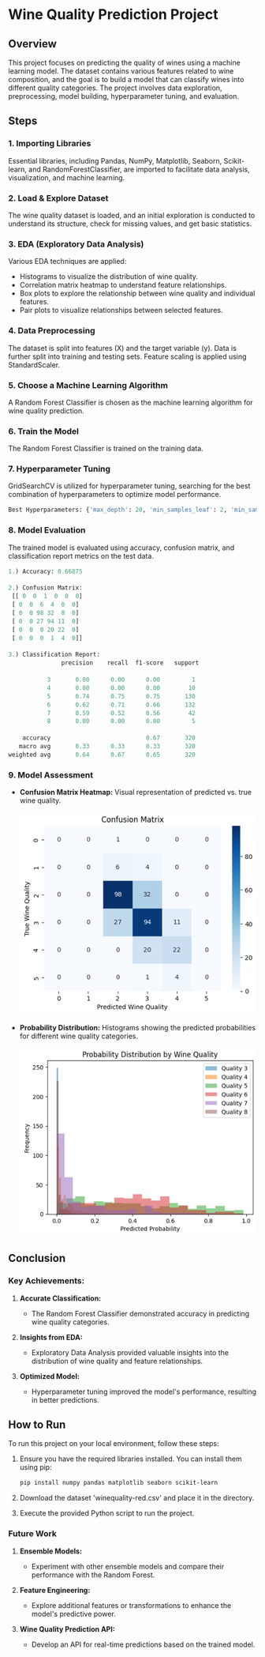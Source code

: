 # Wine Quality Prediction Project

## Overview

This project focuses on predicting the quality of wines using a machine learning model. The dataset contains various features related to wine composition, and the goal is to build a model that can classify wines into different quality categories. The project involves data exploration, preprocessing, model building, hyperparameter tuning, and evaluation.

## Steps

### 1. Importing Libraries

Essential libraries, including Pandas, NumPy, Matplotlib, Seaborn, Scikit-learn, and RandomForestClassifier, are imported to facilitate data analysis, visualization, and machine learning.

### 2. Load & Explore Dataset

The wine quality dataset is loaded, and an initial exploration is conducted to understand its structure, check for missing values, and get basic statistics.

### 3. EDA (Exploratory Data Analysis)

Various EDA techniques are applied:
   - Histograms to visualize the distribution of wine quality.
   - Correlation matrix heatmap to understand feature relationships.
   - Box plots to explore the relationship between wine quality and individual features.
   - Pair plots to visualize relationships between selected features.

### 4. Data Preprocessing

The dataset is split into features (X) and the target variable (y). Data is further split into training and testing sets. Feature scaling is applied using StandardScaler.

### 5. Choose a Machine Learning Algorithm

A Random Forest Classifier is chosen as the machine learning algorithm for wine quality prediction.

### 6. Train the Model

The Random Forest Classifier is trained on the training data.

### 7. Hyperparameter Tuning

GridSearchCV is utilized for hyperparameter tuning, searching for the best combination of hyperparameters to optimize model performance.

```python
Best Hyperparameters: {'max_depth': 20, 'min_samples_leaf': 2, 'min_samples_split': 2, 'n_estimators': 50}
```

### 8. Model Evaluation

The trained model is evaluated using accuracy, confusion matrix, and classification report metrics on the test data.

```python
1.) Accuracy: 0.66875

2.) Confusion Matrix:
 [[ 0  0  1  0  0  0]
 [ 0  0  6  4  0  0]
 [ 0  0 98 32  0  0]
 [ 0  0 27 94 11  0]
 [ 0  0  0 20 22  0]
 [ 0  0  0  1  4  0]]

3.) Classification Report:
               precision    recall  f1-score   support

           3       0.00      0.00      0.00         1
           4       0.00      0.00      0.00        10
           5       0.74      0.75      0.75       130
           6       0.62      0.71      0.66       132
           7       0.59      0.52      0.56        42
           8       0.00      0.00      0.00         5

    accuracy                           0.67       320
   macro avg       0.33      0.33      0.33       320
weighted avg       0.64      0.67      0.65       320
```

### 9. Model Assessment

   - **Confusion Matrix Heatmap:** Visual representation of predicted vs. true wine quality.

     ![Confusion Matrix Heatmap](confusion_matrix_heatmap.png)
     
   - **Probability Distribution:** Histograms showing the predicted probabilities for different wine quality categories.

     ![Probability Distribution](PD.png)

## Conclusion

### Key Achievements:

1. **Accurate Classification:**
   - The Random Forest Classifier demonstrated accuracy in predicting wine quality categories.

2. **Insights from EDA:**
   - Exploratory Data Analysis provided valuable insights into the distribution of wine quality and feature relationships.

3. **Optimized Model:**
   - Hyperparameter tuning improved the model's performance, resulting in better predictions.

## How to Run

To run this project on your local environment, follow these steps:

1. Ensure you have the required libraries installed. You can install them using pip:

   ```bash
   pip install numpy pandas matplotlib seaborn scikit-learn
   ```
2. Download the dataset 'winequality-red.csv' and place it in the directory.
3. Execute the provided Python script to run the project.

### Future Work

1. **Ensemble Models:**
   - Experiment with other ensemble models and compare their performance with the Random Forest.

2. **Feature Engineering:**
   - Explore additional features or transformations to enhance the model's predictive power.

3. **Wine Quality Prediction API:**
   - Develop an API for real-time predictions based on the trained model.
